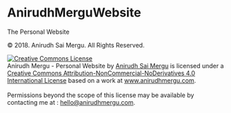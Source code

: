 # AnirudhMerguWebsite

The Personal Website

&copy; 2018. Anirudh Sai Mergu. All Rights Reserved.

<a rel="license" href="http://creativecommons.org/licenses/by-nc-nd/4.0/"><img alt="Creative Commons License" style="border-width:0" src="https://i.creativecommons.org/l/by-nc-nd/4.0/88x31.png" /></a><br /><span xmlns:dct="http://purl.org/dc/terms/" property="dct:title">Anirudh Mergu - Personal Website</span> by <a xmlns:cc="http://creativecommons.org/ns#" href="https://www.anirudhmergu.com" property="cc:attributionName" rel="cc:attributionURL">Anirudh Sai Mergu</a> is licensed under a <a rel="license" href="http://creativecommons.org/licenses/by-nc-nd/4.0/">Creative Commons Attribution-NonCommercial-NoDerivatives 4.0 International License</a> based on a work at <a xmlns:dct="http://purl.org/dc/terms/" href="https://www.anirudhmergu.com" rel="dct:source">www.anirudhmergu.com</a>.<br /><br/>Permissions beyond the scope of this license may be available by contacting me at : <a xmlns:cc="http://creativecommons.org/ns#" href="mailto:hello@anirudhmergu.com" rel="cc:morePermissions">hello@anirudhmergu.com</a>.
